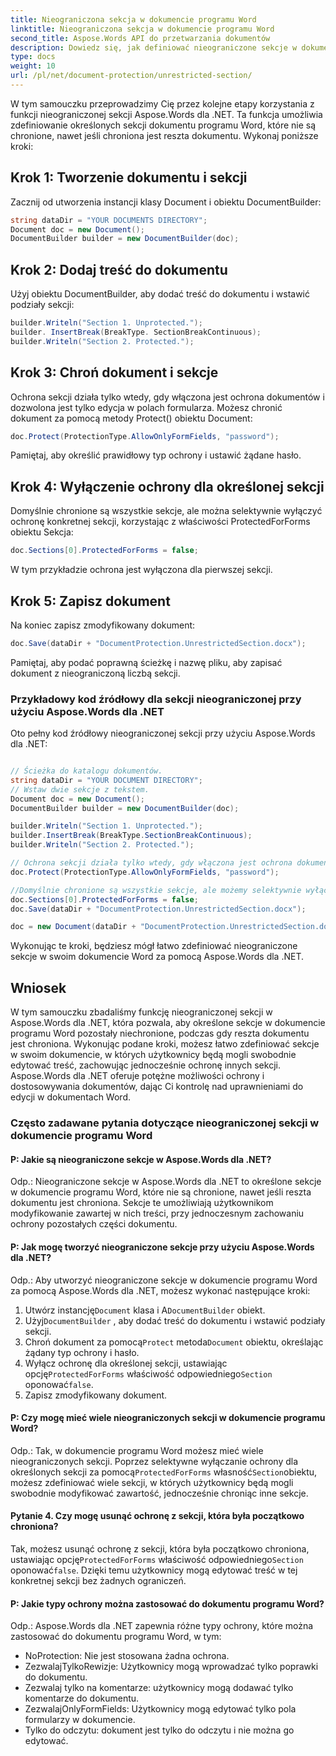 ```yaml
---
title: Nieograniczona sekcja w dokumencie programu Word
linktitle: Nieograniczona sekcja w dokumencie programu Word
second_title: Aspose.Words API do przetwarzania dokumentów
description: Dowiedz się, jak definiować nieograniczone sekcje w dokumencie programu Word za pomocą Aspose.Words dla .NET.
type: docs
weight: 10
url: /pl/net/document-protection/unrestricted-section/
---
```

W tym samouczku przeprowadzimy Cię przez kolejne etapy korzystania z funkcji nieograniczonej sekcji Aspose.Words dla .NET. Ta funkcja umożliwia zdefiniowanie określonych sekcji dokumentu programu Word, które nie są chronione, nawet jeśli chroniona jest reszta dokumentu. Wykonaj poniższe kroki:

## Krok 1: Tworzenie dokumentu i sekcji

Zacznij od utworzenia instancji klasy Document i obiektu DocumentBuilder:

```csharp
string dataDir = "YOUR DOCUMENTS DIRECTORY";
Document doc = new Document();
DocumentBuilder builder = new DocumentBuilder(doc);
```

## Krok 2: Dodaj treść do dokumentu
Użyj obiektu DocumentBuilder, aby dodać treść do dokumentu i wstawić podziały sekcji:

```csharp
builder.Writeln("Section 1. Unprotected.");
builder. InsertBreak(BreakType. SectionBreakContinuous);
builder.Writeln("Section 2. Protected.");
```

## Krok 3: Chroń dokument i sekcje

Ochrona sekcji działa tylko wtedy, gdy włączona jest ochrona dokumentów i dozwolona jest tylko edycja w polach formularza. Możesz chronić dokument za pomocą metody Protect() obiektu Document:

```csharp
doc.Protect(ProtectionType.AllowOnlyFormFields, "password");
```

Pamiętaj, aby określić prawidłowy typ ochrony i ustawić żądane hasło.

## Krok 4: Wyłączenie ochrony dla określonej sekcji

Domyślnie chronione są wszystkie sekcje, ale można selektywnie wyłączyć ochronę konkretnej sekcji, korzystając z właściwości ProtectedForForms obiektu Sekcja:

```csharp
doc.Sections[0].ProtectedForForms = false;
```

W tym przykładzie ochrona jest wyłączona dla pierwszej sekcji.

## Krok 5: Zapisz dokument

Na koniec zapisz zmodyfikowany dokument:

```csharp
doc.Save(dataDir + "DocumentProtection.UnrestrictedSection.docx");
```

Pamiętaj, aby podać poprawną ścieżkę i nazwę pliku, aby zapisać dokument z nieograniczoną liczbą sekcji.

### Przykładowy kod źródłowy dla sekcji nieograniczonej przy użyciu Aspose.Words dla .NET

Oto pełny kod źródłowy nieograniczonej sekcji przy użyciu Aspose.Words dla .NET:


```csharp

// Ścieżka do katalogu dokumentów.
string dataDir = "YOUR DOCUMENT DIRECTORY";
// Wstaw dwie sekcje z tekstem.
Document doc = new Document();
DocumentBuilder builder = new DocumentBuilder(doc);

builder.Writeln("Section 1. Unprotected.");
builder.InsertBreak(BreakType.SectionBreakContinuous);
builder.Writeln("Section 2. Protected.");

// Ochrona sekcji działa tylko wtedy, gdy włączona jest ochrona dokumentów i dozwolona jest tylko edycja w polach formularza.
doc.Protect(ProtectionType.AllowOnlyFormFields, "password");

//Domyślnie chronione są wszystkie sekcje, ale możemy selektywnie wyłączyć ochronę.
doc.Sections[0].ProtectedForForms = false;
doc.Save(dataDir + "DocumentProtection.UnrestrictedSection.docx");

doc = new Document(dataDir + "DocumentProtection.UnrestrictedSection.docx");

```

Wykonując te kroki, będziesz mógł łatwo zdefiniować nieograniczone sekcje w swoim dokumencie Word za pomocą Aspose.Words dla .NET.

## Wniosek

W tym samouczku zbadaliśmy funkcję nieograniczonej sekcji w Aspose.Words dla .NET, która pozwala, aby określone sekcje w dokumencie programu Word pozostały niechronione, podczas gdy reszta dokumentu jest chroniona. Wykonując podane kroki, możesz łatwo zdefiniować sekcje w swoim dokumencie, w których użytkownicy będą mogli swobodnie edytować treść, zachowując jednocześnie ochronę innych sekcji. Aspose.Words dla .NET oferuje potężne możliwości ochrony i dostosowywania dokumentów, dając Ci kontrolę nad uprawnieniami do edycji w dokumentach Word.

### Często zadawane pytania dotyczące nieograniczonej sekcji w dokumencie programu Word

#### P: Jakie są nieograniczone sekcje w Aspose.Words dla .NET?

Odp.: Nieograniczone sekcje w Aspose.Words dla .NET to określone sekcje w dokumencie programu Word, które nie są chronione, nawet jeśli reszta dokumentu jest chroniona. Sekcje te umożliwiają użytkownikom modyfikowanie zawartej w nich treści, przy jednoczesnym zachowaniu ochrony pozostałych części dokumentu.

#### P: Jak mogę tworzyć nieograniczone sekcje przy użyciu Aspose.Words dla .NET?

Odp.: Aby utworzyć nieograniczone sekcje w dokumencie programu Word za pomocą Aspose.Words dla .NET, możesz wykonać następujące kroki:
1.  Utwórz instancję`Document` klasa i A`DocumentBuilder` obiekt.
2.  Użyj`DocumentBuilder` , aby dodać treść do dokumentu i wstawić podziały sekcji.
3.  Chroń dokument za pomocą`Protect` metoda`Document` obiektu, określając żądany typ ochrony i hasło.
4.  Wyłącz ochronę dla określonej sekcji, ustawiając opcję`ProtectedForForms` właściwość odpowiedniego`Section` oponować`false`.
5. Zapisz zmodyfikowany dokument.

#### P: Czy mogę mieć wiele nieograniczonych sekcji w dokumencie programu Word?

 Odp.: Tak, w dokumencie programu Word możesz mieć wiele nieograniczonych sekcji. Poprzez selektywne wyłączanie ochrony dla określonych sekcji za pomocą`ProtectedForForms` własność`Section`obiektu, możesz zdefiniować wiele sekcji, w których użytkownicy będą mogli swobodnie modyfikować zawartość, jednocześnie chroniąc inne sekcje.

#### Pytanie 4. Czy mogę usunąć ochronę z sekcji, która była początkowo chroniona?
 Tak, możesz usunąć ochronę z sekcji, która była początkowo chroniona, ustawiając opcję`ProtectedForForms` właściwość odpowiedniego`Section` oponować`false`. Dzięki temu użytkownicy mogą edytować treść w tej konkretnej sekcji bez żadnych ograniczeń.

#### P: Jakie typy ochrony można zastosować do dokumentu programu Word?

Odp.: Aspose.Words dla .NET zapewnia różne typy ochrony, które można zastosować do dokumentu programu Word, w tym:
- NoProtection: Nie jest stosowana żadna ochrona.
- ZezwalajTylkoRewizje: Użytkownicy mogą wprowadzać tylko poprawki do dokumentu.
- Zezwalaj tylko na komentarze: użytkownicy mogą dodawać tylko komentarze do dokumentu.
- ZezwalajOnlyFormFields: Użytkownicy mogą edytować tylko pola formularzy w dokumencie.
- Tylko do odczytu: dokument jest tylko do odczytu i nie można go edytować.


